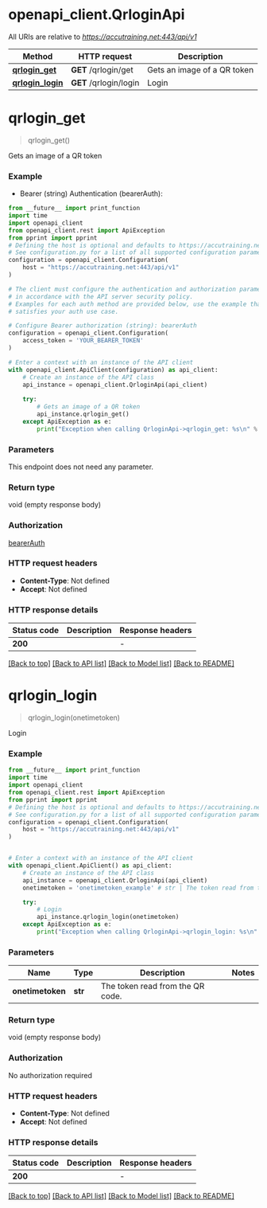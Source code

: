 # openapi_client.QrloginApi

All URIs are relative to *https://accutraining.net:443/api/v1*

Method | HTTP request | Description
------------- | ------------- | -------------
[**qrlogin_get**](QrloginApi.md#qrlogin_get) | **GET** /qrlogin/get | Gets an image of a QR token
[**qrlogin_login**](QrloginApi.md#qrlogin_login) | **GET** /qrlogin/login | Login


# **qrlogin_get**
> qrlogin_get()

Gets an image of a QR token

### Example

* Bearer (string) Authentication (bearerAuth):
```python
from __future__ import print_function
import time
import openapi_client
from openapi_client.rest import ApiException
from pprint import pprint
# Defining the host is optional and defaults to https://accutraining.net:443/api/v1
# See configuration.py for a list of all supported configuration parameters.
configuration = openapi_client.Configuration(
    host = "https://accutraining.net:443/api/v1"
)

# The client must configure the authentication and authorization parameters
# in accordance with the API server security policy.
# Examples for each auth method are provided below, use the example that
# satisfies your auth use case.

# Configure Bearer authorization (string): bearerAuth
configuration = openapi_client.Configuration(
    access_token = 'YOUR_BEARER_TOKEN'
)

# Enter a context with an instance of the API client
with openapi_client.ApiClient(configuration) as api_client:
    # Create an instance of the API class
    api_instance = openapi_client.QrloginApi(api_client)
    
    try:
        # Gets an image of a QR token
        api_instance.qrlogin_get()
    except ApiException as e:
        print("Exception when calling QrloginApi->qrlogin_get: %s\n" % e)
```

### Parameters
This endpoint does not need any parameter.

### Return type

void (empty response body)

### Authorization

[bearerAuth](../README.md#bearerAuth)

### HTTP request headers

 - **Content-Type**: Not defined
 - **Accept**: Not defined

### HTTP response details
| Status code | Description | Response headers |
|-------------|-------------|------------------|
**200** |  |  -  |

[[Back to top]](#) [[Back to API list]](../README.md#documentation-for-api-endpoints) [[Back to Model list]](../README.md#documentation-for-models) [[Back to README]](../README.md)

# **qrlogin_login**
> qrlogin_login(onetimetoken)

Login

### Example

```python
from __future__ import print_function
import time
import openapi_client
from openapi_client.rest import ApiException
from pprint import pprint
# Defining the host is optional and defaults to https://accutraining.net:443/api/v1
# See configuration.py for a list of all supported configuration parameters.
configuration = openapi_client.Configuration(
    host = "https://accutraining.net:443/api/v1"
)


# Enter a context with an instance of the API client
with openapi_client.ApiClient() as api_client:
    # Create an instance of the API class
    api_instance = openapi_client.QrloginApi(api_client)
    onetimetoken = 'onetimetoken_example' # str | The token read from the QR code.

    try:
        # Login
        api_instance.qrlogin_login(onetimetoken)
    except ApiException as e:
        print("Exception when calling QrloginApi->qrlogin_login: %s\n" % e)
```

### Parameters

Name | Type | Description  | Notes
------------- | ------------- | ------------- | -------------
 **onetimetoken** | **str**| The token read from the QR code. | 

### Return type

void (empty response body)

### Authorization

No authorization required

### HTTP request headers

 - **Content-Type**: Not defined
 - **Accept**: Not defined

### HTTP response details
| Status code | Description | Response headers |
|-------------|-------------|------------------|
**200** |  |  -  |

[[Back to top]](#) [[Back to API list]](../README.md#documentation-for-api-endpoints) [[Back to Model list]](../README.md#documentation-for-models) [[Back to README]](../README.md)

